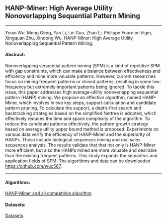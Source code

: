 ## HANP-Miner: High Average Utility Nonoverlapping Sequential Pattern Mining
***

Youxi Wu, Meng Geng, Yan Li, Lei Guo, Zhao Li, Philippe Fournier-Viger, Xingquan Zhu, Xindong Wu. HANP-Miner: High Average Utility Nonoverlapping Sequential Pattern Mining.

#### Abstract:

 Nonoverlapping sequential pattern mining (SPM) is a kind of repetitive SPM with gap constraints, which can make a balance between effectiveness and efficiency and mine more valuable patterns. However, current researches focus on mining frequent patterns or closed patterns, resulting in some low-frequency but extremely important patterns being ignored. To tackle this issue, this paper addresses high average-utility nonoverlapping sequential pattern (HANP) mining. We propose an effective algorithm, named HANP-Miner, which involves in two key steps, support calculation and candidate pattern pruning. To calculate the support, a depth-first search and backtracking strategies based on the simplified Nettree is adopted, which effectively reduces the time and space complexity of the algorithm. To reduce the candidate patterns effectively, the pattern growth strategy based on average utility upper bound method is proposed. Experiments on various data verify the efficiency of HANP-Miner and the superiority of HANPs. These include biological sequences mining and real sales sequences analysis. The results validate that that not only is HANP-Miner more efficient, but also the HANPs mined are more valuable and desirable than the existing frequent patterns. This study expands the semantics and application fields of SPM. The algorithms and data can be downloaded https://github.com/wuc567.
 
---

#### Algorithms:

[HANP-Miner and all competitive algorithm](https://github.com/wuc567/Pattern-Mining/tree/master/HANP-Miner/algorithms)

#### Datasets:
[Datasets](https://github.com/wuc567/Pattern-Mining/tree/master/HANP-Miner/datasets)  